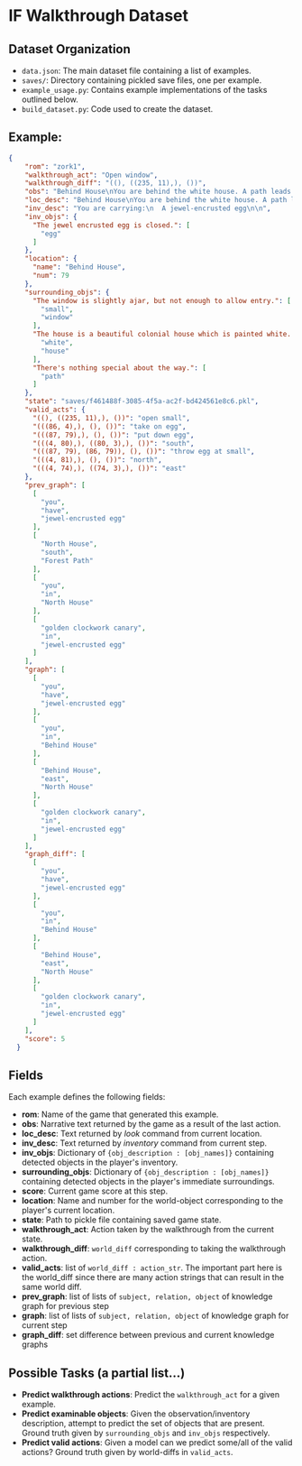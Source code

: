 # IF Walkthrough Dataset

## Dataset Organization
* ```data.json```: The main dataset file containing a list of examples.
* ```saves/```: Directory containing pickled save files, one per example.
* ```example_usage.py```: Contains example implementations of the tasks outlined below.
* ```build_dataset.py```: Code used to create the dataset.

## Example:
```json
{
    "rom": "zork1",
    "walkthrough_act": "Open window",
    "walkthrough_diff": "((), ((235, 11),), ())",
    "obs": "Behind House\nYou are behind the white house. A path leads into the forest to the east. In one corner of the house there is a small window which is slightly ajar.\n\n",
    "loc_desc": "Behind House\nYou are behind the white house. A path leads into the forest to the east. In one corner of the house there is a small window which is slightly ajar.\n\n",
    "inv_desc": "You are carrying:\n  A jewel-encrusted egg\n\n",
    "inv_objs": {
      "The jewel encrusted egg is closed.": [
        "egg"
      ]
    },
    "location": {
      "name": "Behind House",
      "num": 79
    },
    "surrounding_objs": {
      "The window is slightly ajar, but not enough to allow entry.": [
        "small",
        "window"
      ],
      "The house is a beautiful colonial house which is painted white. It is clear that the owners must have been extremely wealthy.": [
        "white",
        "house"
      ],
      "There's nothing special about the way.": [
        "path"
      ]
    },
    "state": "saves/f461488f-3085-4f5a-ac2f-bd424561e8c6.pkl",
    "valid_acts": {
      "((), ((235, 11),), ())": "open small",
      "(((86, 4),), (), ())": "take on egg",
      "(((87, 79),), (), ())": "put down egg",
      "(((4, 80),), ((80, 3),), ())": "south",
      "(((87, 79), (86, 79)), (), ())": "throw egg at small",
      "(((4, 81),), (), ())": "north",
      "(((4, 74),), ((74, 3),), ())": "east"
    },
    "prev_graph": [
      [
        "you",
        "have",
        "jewel-encrusted egg"
      ],
      [
        "North House",
        "south",
        "Forest Path"
      ],
      [
        "you",
        "in",
        "North House"
      ],
      [
        "golden clockwork canary",
        "in",
        "jewel-encrusted egg"
      ]
    ],
    "graph": [
      [
        "you",
        "have",
        "jewel-encrusted egg"
      ],
      [
        "you",
        "in",
        "Behind House"
      ],
      [
        "Behind House",
        "east",
        "North House"
      ],
      [
        "golden clockwork canary",
        "in",
        "jewel-encrusted egg"
      ]
    ],
    "graph_diff": [
      [
        "you",
        "have",
        "jewel-encrusted egg"
      ],
      [
        "you",
        "in",
        "Behind House"
      ],
      [
        "Behind House",
        "east",
        "North House"
      ],
      [
        "golden clockwork canary",
        "in",
        "jewel-encrusted egg"
      ]
    ],
    "score": 5
  }
```

## Fields
Each example defines the following fields:
* **rom**: Name of the game that generated this example.
* **obs**: Narrative text returned by the game as a result of the last action.
* **loc_desc**: Text returned by *look* command from current location.
* **inv_desc**: Text returned by *inventory* command from current step.
* **inv_objs**: Dictionary of ```{obj_description : [obj_names]}``` containing detected objects in the player's inventory.
* **surrounding_objs**: Dictionary of ```{obj_description : [obj_names]}``` containing detected objects in the player's immediate surroundings.
* **score**: Current game score at this step.
* **location**: Name and number for the world-object corresponding to the player's current location.
* **state**: Path to pickle file containing saved game state.
* **walkthrough_act**: Action taken by the walkthrough from the current state.
* **walkthrough_diff**: ```world_diff``` corresponding to taking the walkthrough action.
* **valid_acts**: list of ```world_diff : action_str```. The important part here is the world_diff since there are many action strings that can result in the same world diff.
* **prev_graph**: list of lists of ```subject, relation, object``` of knowledge graph for previous step
* **graph**: list of lists of ```subject, relation, object``` of knowledge graph for current step
* **graph_diff**: set difference between previous and current knowledge graphs

## Possible Tasks (a partial list...)
* **Predict walkthrough actions**: Predict the ```walkthrough_act``` for a given example.
* **Predict examinable objects**: Given the observation/inventory description, attempt to predict the set of objects that are present. Ground truth given by ```surrounding_objs``` and ```inv_objs``` respectively.
* **Predict valid actions**: Given a model can we predict some/all of the valid actions? Ground truth given by world-diffs in ```valid_acts```.